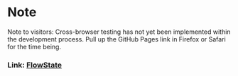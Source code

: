 # Note

Note to visitors: Cross-browser testing has not yet been implemented within the development process. Pull up the GitHub Pages link in Firefox or Safari for the time being.

### Link: [FlowState](https://joshin-run.github.io/flowstate-v/)
